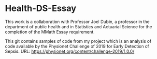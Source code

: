 # Health-DS-Essay
This work is a collaboration with Professor Joel Dubin, a professor in the department of public health and in Statistics and Actuarial Science for the completion of the MMath Essay requirement.

This git contains samples of code from my project which is an analysis of code available by the Physionet Challenge of 2019 for Early Detection of Sepsis. URL: https://physionet.org/content/challenge-2019/1.0.0/
